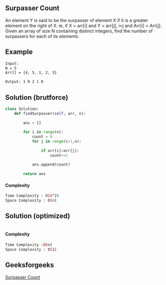 ## Surpasser Count
An element Y is said to be the surpasser of element X if it is a greater element on the right of X. ie, if X = arr[i] and Y = arr[j], i<j and Arr[i] < Arr[j]. 
Given an array of size N containing distinct integers, find the number of surpassers for each of its elements.


## Example 
```bash
Input:
N = 5
Arr[] = {4, 5, 1, 2, 3}

Output: 1 0 2 1 0

```
## Solution (brutforce)

```python
class Solution:
    def findSurpasser(self, arr, n):
        
        ans = []
        
        for i in range(n):
            count = 0
            for j in range(i+1,n):
                
                if arr[i]<arr[j]:
                    count+=1
                    
            ans.append(count)
            
        return ans
```
#### Complexity
```bash
Time Complexity : O(n^2)
Space Complexity : O(n)

```
## Solution (optimized)

```python


```
#### Complexity
```bash
Time Complexity :O(n)
Space Complexity : O(1)

```

## Geeksforgeeks 
[Surpasser Count](https://practice.geeksforgeeks.org/problems/surpasser-count0615/1?page=1&difficulty[]=1&status[]=unsolved&company[]=Google&category[]=Arrays&sortBy=submissions)

